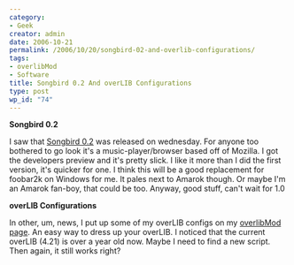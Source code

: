 ```yaml
---
category:
- Geek
creator: admin
date: 2006-10-21
permalink: /2006/10/20/songbird-02-and-overlib-configurations/
tags:
- overlibMod
- Software
title: Songbird 0.2 And overLIB Configurations
type: post
wp_id: "74"
---
```


**Songbird 0.2**

I saw that [Songbird 0.2](http://www.songbirdnest.com/) was released on wednesday.  For anyone too bothered to go look it's a music-player/browser based off of Mozilla.  I got the developers preview and it's pretty slick.  I like it more than I did the first version, it's quicker for one.  I think this will be a good replacement for foobar2k on Windows for me.  It pales next to Amarok though.  Or maybe I'm an Amarok fan-boy, that could be too.  Anyway, good stuff, can't wait for 1.0


**overLIB Configurations**

In other, um, news, I put up some of my overLIB configs on my [overlibMod page](https://static.velvetcache.org/projects/js/overlib_mod/).  An easy way to dress up your overLIB.  I noticed that the current overLIB (4.21) is over a year old now.  Maybe I need to find a new script.  Then again, it still works right?
